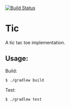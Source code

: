 [![Build Status](https://travis-ci.org/Bazinga5/tic-tac-toe.png)](https://travis-ci.org/Bazinga5/tic-tac-toe)

# Tic

A tic tac toe implementation.

## Usage:

Build:
```sh
$ ./gradlew build
```

Test:
```sh
$ ./gradlew test
```

